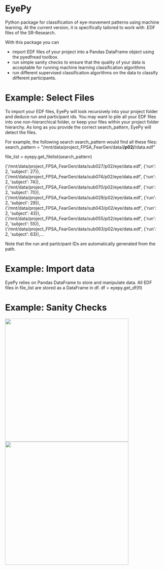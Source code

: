# EyePy
Python package for classification of eye-movement patterns using machine learning. 
At the current version, it is specifically tailored to work with .EDF files of the SR-Research.

With this package you can
+  import EDF files of your project into a Pandas DataFrame object using the pyedfread toolbox.
+  run simple sanity checks to ensure that the quality of your data is acceptable for running machine learning classification algorithms
+  run different supervised classification algorithms on the data to classify different participants.

# Example: Select Files

To import your EDF files, EyePy will look recursively into your project folder and deduce run and participant ids. 
You may want to pile all your EDF files into one non-hierarchical folder, or keep your files within your project folder hierarchy.
As long as you provide the correct search_pattern, EyePy will detect the files.

For example, the following search search_pattern would find all these files:
search_pattern = "/mnt/data/project_FPSA_FearGen/data/**/p02/**/data.edf" 

file_list = eyepy.get_filelist(search_pattern)

('/mnt/data/project_FPSA_FearGen/data/sub027/p02/eye/data.edf',
  {'run': 2, 'subject': 27}),
 ('/mnt/data/project_FPSA_FearGen/data/sub074/p02/eye/data.edf',
  {'run': 2, 'subject': 74}),
 ('/mnt/data/project_FPSA_FearGen/data/sub070/p02/eye/data.edf',
  {'run': 2, 'subject': 70}),
 ('/mnt/data/project_FPSA_FearGen/data/sub029/p02/eye/data.edf',
  {'run': 2, 'subject': 29}),
 ('/mnt/data/project_FPSA_FearGen/data/sub043/p02/eye/data.edf',
  {'run': 2, 'subject': 43}),
 ('/mnt/data/project_FPSA_FearGen/data/sub055/p02/eye/data.edf',
  {'run': 2, 'subject': 55}),
 ('/mnt/data/project_FPSA_FearGen/data/sub063/p02/eye/data.edf',
  {'run': 2, 'subject': 63}),...
   
Note that the run and participant IDs are automatically generated from the path.

# Example: Import data

EyePy relies on Pandas DataFrame to store and manipulate data. 
All EDF files in file_list are stored as a DataFrame in df.
df = eyepy.get_df(fl)

# Example: Sanity Checks


<img src="https://github.com/selimonat/eyepy/blob/master/doc/sanity_check_01.png" height="400">
<img src="https://github.com/selimonat/eyepy/blob/master/doc/sanity_check_02.png" height="400">







